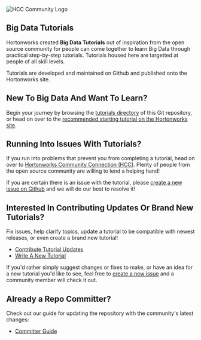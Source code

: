 ![HCC Community Logo](http://hortonworks.com/wp-content/uploads/2016/03/logo-hcc.png)

## Big Data Tutorials

Hortonworks created **Big Data Tutorials** out of inspiration from the open source community for people can come together to learn Big Data through practical step-by-step tutorials.  Tutorials housed here are targetted at people of all skill levels.

Tutorials are developed and maintained on Github and published onto the Hortonworks site.

## New To Big Data And Want To Learn?

Begin your journey by browsing the [tutorials directory](https://github.com/orendain/big-data-tutorials/tree/master/tutorials) of this Git repository, or head on over to the [recommended starting tutorial on the Hortonworks site](https://hortonworks.com/hadoop-tutorial/learning-the-ropes-of-the-hortonworks-sandbox).

## Running Into Issues With Tutorials?

If you run into problems that prevent you from completing a tutorial, head on over to [Hortonworks Community Connection (HCC)](https://community.hortonworks.com/spaces/81/sandbox-track.html).  Plenty of people from the open source community are willing to lend a helping hand!

If you are certain there is an issue with the tutorial, please [create a new issue on Github](https://github.com/hortonworks/tutorials/issues/new) and we will do our best to resolve it!

## Interested In Contributing Updates Or Brand New Tutorials?

Fix issues, help clarify topics, update a tutorial to be compatible with newest releases, or even create a brand new tutorial!

-   [Contribute Tutorial Updates](https://github.com/orendain/big-data-tutorials/wiki/Contribute-Tutorial-Updates)
-   [Write A New Tutorial](https://github.com/orendain/big-data-tutorials/wiki/Write-A-New-Tutorial)

If you'd rather simply suggest changes or fixes to make, or have an idea for a new tutorial you'd like to see, feel free to [create a new issue](https://github.com/hortonworks/tutorials/issues/new) and a community member will check it out.

## Already a Repo Committer?

Check out our guide for updating the repository with the community's latest changes:

-   [Committer Guide](https://github.com/orendain/big-data-tutorials/wiki/Committer-Guide)

